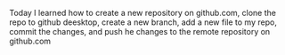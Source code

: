 Today I learned how to create a new repository on github.com, clone the repo to github deesktop, create a new branch, add a new file to my repo, commit the changes, and push he changes to the remote repository on github.com